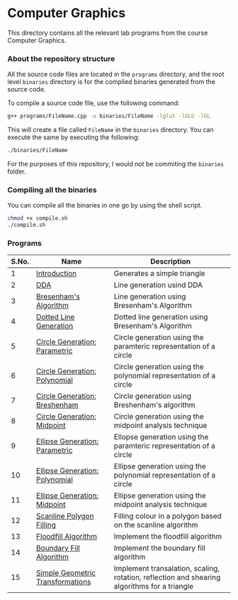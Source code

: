 # Computer Graphics

This directory contains all the relevant lab programs from the course Computer Graphics.

### About the repository structure

All the source code files are located in the `programs` directory, and the root level `binaries` directory is for the complied binaries generated from the source code.

To compile a source code file, use the following command:

```bash
g++ programs/FileName.cpp -o binaries/FileName -lglut -lGLU -lGL
```

This will create a file called `FileName` in the `binaries` directory. You can execute the same by executing the following:

```bash
./binaries/FileName
```

For the purposes of this repository, I would not be commiting the `binaries` folder.

### Compiling all the binaries

You can compile all the binaries in one go by using the shell script.

```bash
chmod +x compile.sh
./compile.sh
```

### Programs

| S.No. | Name                                                                        | Description                                                                                  |
| ----- | --------------------------------------------------------------------------- | -------------------------------------------------------------------------------------------- |
| 1     | [Introduction](./programs/01-Intro.cpp)                                     | Generates a simple triangle                                                                  |
| 2     | [DDA](./programs/02-LineUsingDDA.cpp)                                       | Line generation usind DDA                                                                    |
| 3     | [Bresenham's Algorithm](./programs/03-Bresenham.cpp)                        | Line generation using Bresenham's Algorithm                                                  |
| 4     | [Dotted Line Generation](./programs/04-DashedLine.cpp)                      | Dotted line generation using Bresenham's Algorithm                                           |
| 5     | [Circle Generation: Parametric](./programs/05-CircleParametric.cpp)         | Circle generation using the paramteric representation of a circle                            |
| 6     | [Circle Generation: Polynomial](./programs/06-CirclePolynomial.cpp)         | Circle generation using the polynomial representation of a circle                            |
| 7     | [Circle Generation: Breshenham](./programs/07-CircleBreshenham.cpp)         | Circle generation using Breshenham's algorithm                                               |
| 8     | [Circle Generation: Midpoint](./programs/08-CircleMidpoint.cpp)             | Circle generation using the midpoint analysis technique                                      |
| 9     | [Ellipse Generation: Parametric](./programs/09-EllipseParametric.cpp)       | Ellopse generation using the paramteric representation of a circle                           |
| 10    | [Ellipse Generation: Polynomial](./programs/10-EllipsePolynomial.cpp)       | Ellipse generation using the polynomial representation of a circle                           |
| 11    | [Ellipse Generation: Midpoint](./programs/11-EllipseMidpoint.cpp)           | Ellipse generation using the midpoint analysis technique                                     |
| 12    | [Scanline Polygon Filling](./programs/12-ScanlinePolygon.cpp)               | Filling colour in a polygon based on the scanline algorithm                                  |
| 13    | [Floodfill Algorithm](./programs/13-Floodfill.cpp)                          | Implement the floodfill algorithm                                                            |
| 14    | [Boundary Fill Algorithm](./programs/14-BoundaryFill.cpp)                   | Implement the boundary fill algorithm                                                        |
| 15    | [Simple Geometric Transformations](./programs/15-SimpleTransformations.cpp) | Implement transalation, scaling, rotation, reflection and shearing algorithms for a triangle |
